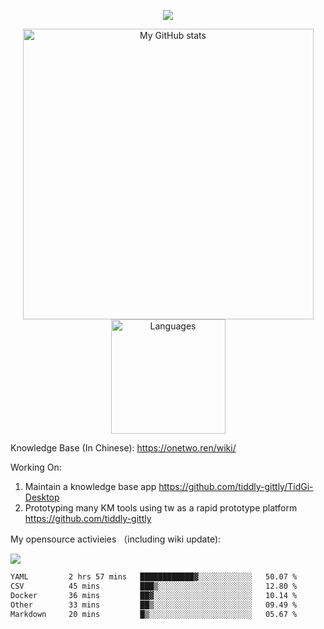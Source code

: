 <a href="https://github.com/linonetwo">
    <p align="center">
        <img src="https://github-profile-trophy.vercel.app/?username=linonetwo&column=7&theme=onedark"/>
    </p>
</a>
<a align="center" href="https://github.com/linonetwo">
  <p align="center">
    <img src="https://github-readme-stats.vercel.app/api?username=linonetwo&show_icons=true&count_private=true" alt="My GitHub stats" width="465"/>
    <img src="https://github-readme-stats.vercel.app/api/top-langs/?username=linonetwo&layout=compact&langs_count=10" alt="Languages" height="183">
  </p>
</a>

Knowledge Base (In Chinese): https://onetwo.ren/wiki/

Working On: 

1. Maintain a knowledge base app https://github.com/tiddly-gittly/TidGi-Desktop
1. Prototyping many KM tools using tw as a rapid prototype platform https://github.com/tiddly-gittly

My opensource activieies （including wiki update):

![](https://visitor-badge.glitch.me/badge?page_id=linonetwo.linonetwo)

<!--START_SECTION:waka-->

```txt
YAML         2 hrs 57 mins   ████████████▓░░░░░░░░░░░░   50.07 %
CSV          45 mins         ███▒░░░░░░░░░░░░░░░░░░░░░   12.80 %
Docker       36 mins         ██▓░░░░░░░░░░░░░░░░░░░░░░   10.14 %
Other        33 mins         ██▒░░░░░░░░░░░░░░░░░░░░░░   09.49 %
Markdown     20 mins         █▒░░░░░░░░░░░░░░░░░░░░░░░   05.67 %
```

<!--END_SECTION:waka-->
